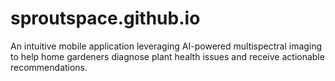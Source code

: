 # sproutspace.github.io
An intuitive mobile application leveraging AI-powered multispectral imaging to help home gardeners diagnose plant health issues and receive actionable recommendations.
